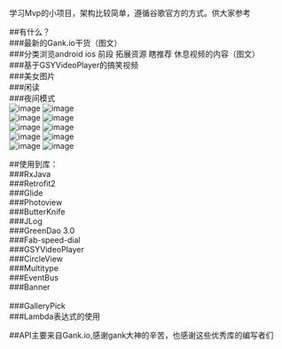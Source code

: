 学习Mvp的小项目，架构比较简单，遵循谷歌官方的方式。供大家参考<br>

##有什么？<br>
###最新的Gank.io干货（图文）<br>
###分类浏览android ios 前段  拓展资源 瞎推荐 休息视频的内容（图文）<br>
###基于GSYVideoPlayer的搞笑视频<br>
###美女图片<br>
###闲读<br>
###夜间模式
<br>
![image](https://github.com/DingMouRen/EasyMvp/raw/master/img1.jpg)
![image](https://github.com/DingMouRen/EasyMvp/raw/master/img2.jpg)<br>
![image](https://github.com/DingMouRen/EasyMvp/raw/master/img3.jpg)
![image](https://github.com/DingMouRen/EasyMvp/raw/master/img4.jpg)<br>
![image](https://github.com/DingMouRen/EasyMvp/raw/master/img5.jpg)
![image](https://github.com/DingMouRen/EasyMvp/raw/master/img6.jpg)<br>
![image](https://github.com/DingMouRen/EasyMvp/raw/master/img7.jpg)
![image](https://github.com/DingMouRen/EasyMvp/raw/master/img8.jpg)<br>
![image](https://github.com/DingMouRen/EasyMvp/raw/master/img9.jpg)
![image](https://github.com/DingMouRen/EasyMvp/raw/master/img10.jpg)<br>

##使用到库：<br>
###RxJava<br>
###Retrofit2<br>
###Glide<br>
###Photoview<br>
###ButterKnife<br>
###JLog<br>
###GreenDao 3.0<br>
###Fab-speed-dial<br>
###GSYVideoPlayer<br>
###CircleView<br>
###Multitype<br>
###EventBus<br>
###Banner<br><br>
###GalleryPick<br>
###Lambda表达式的使用<br>

##API主要来自Gank.io,感谢gank大神的辛苦，也感谢这些优秀库的编写者们
